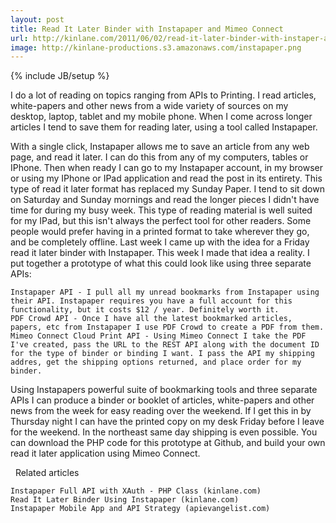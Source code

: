```yaml
---
layout: post
title: Read It Later Binder with Instapaper and Mimeo Connect
url: http://kinlane.com/2011/06/02/read-it-later-binder-with-instaper-and-mimeo-connect/
image: http://kinlane-productions.s3.amazonaws.com/instapaper.png
---
```

{% include JB/setup %}
I do a lot of reading on topics ranging from APIs to Printing. I read articles, white-papers and other news from a wide variety of sources on my desktop, laptop, tablet and my mobile phone.
When I come across longer articles I tend to save them for reading later, using a tool called Instapaper.

With a single click, Instapaper allows me to save an article from any web page, and read it later. I can do this from any of my computers, tables or IPhone. Then when ready I can go to my Instapaper account, in my browser or using my IPhone or IPad application and read the post in its entirety.
This type of read it later format has replaced my Sunday Paper. I tend to sit down on Saturday and Sunday mornings and read the longer pieces I didn't have time for during my busy week.
This type of reading material is well suited for my IPad, but this isn't always the perfect tool for other readers. Some people would prefer having in a printed format to take wherever they go, and be completely offline. 
Last week I came up with the idea for a Friday read it later binder with Instapaper. This week I made that idea a reality. I put together a prototype of what this could look like using three separate APIs:

	Instapaper API - I pull all my unread bookmarks from Instapaper using their API. Instapaper requires you have a full account for this functionality, but it costs $12 / year. Definitely worth it.
	PDF Crowd API - Once I have all the latest bookmarked articles, papers, etc from Instapaper I use PDF Crowd to create a PDF from them.
	Mimeo Connect Cloud Print API - Using Mimeo Connect I take the PDF I've created, pass the URL to the REST API along with the document ID for the type of binder or binding I want. I pass the API my shipping addres, get the shipping options returned, and place order for my binder.

Using Instapapers powerful suite of bookmarking tools and three separate APIs I can produce a binder or booklet of articles, white-papers and other news from the week for easy reading over the weekend.
If I get this in by Thursday night I can have the printed copy on my desk Friday before I leave for the weekend. In the northeast same day shipping is even possible.
You can download the PHP code for this prototype at Github, and build your own read it later application using Mimeo Connect.

&nbsp;
Related articles

	Instapaper Full API with XAuth - PHP Class (kinlane.com)
	Read It Later Binder Using Instapaper (kinlane.com)
	Instapaper Mobile App and API Strategy (apievangelist.com)

